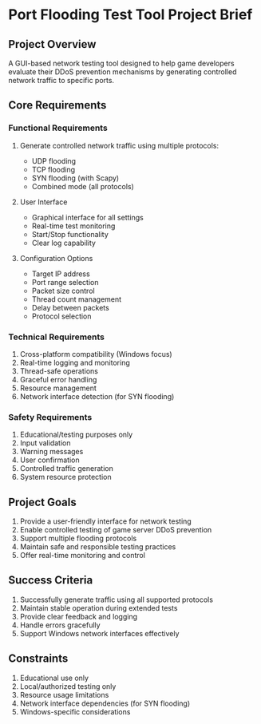 # Port Flooding Test Tool Project Brief

## Project Overview
A GUI-based network testing tool designed to help game developers evaluate their DDoS prevention mechanisms by generating controlled network traffic to specific ports.

## Core Requirements

### Functional Requirements
1. Generate controlled network traffic using multiple protocols:
   - UDP flooding
   - TCP flooding
   - SYN flooding (with Scapy)
   - Combined mode (all protocols)

2. User Interface
   - Graphical interface for all settings
   - Real-time test monitoring
   - Start/Stop functionality
   - Clear log capability

3. Configuration Options
   - Target IP address
   - Port range selection
   - Packet size control
   - Thread count management
   - Delay between packets
   - Protocol selection

### Technical Requirements
1. Cross-platform compatibility (Windows focus)
2. Real-time logging and monitoring
3. Thread-safe operations
4. Graceful error handling
5. Resource management
6. Network interface detection (for SYN flooding)

### Safety Requirements
1. Educational/testing purposes only
2. Input validation
3. Warning messages
4. User confirmation
5. Controlled traffic generation
6. System resource protection

## Project Goals
1. Provide a user-friendly interface for network testing
2. Enable controlled testing of game server DDoS prevention
3. Support multiple flooding protocols
4. Maintain safe and responsible testing practices
5. Offer real-time monitoring and control

## Success Criteria
1. Successfully generate traffic using all supported protocols
2. Maintain stable operation during extended tests
3. Provide clear feedback and logging
4. Handle errors gracefully
5. Support Windows network interfaces effectively

## Constraints
1. Educational use only
2. Local/authorized testing only
3. Resource usage limitations
4. Network interface dependencies (for SYN flooding)
5. Windows-specific considerations 